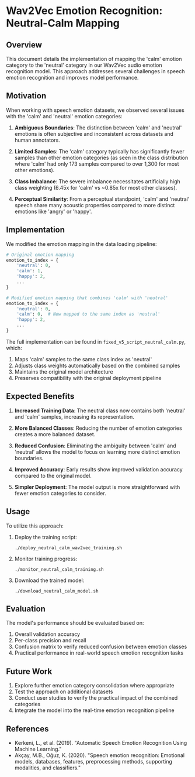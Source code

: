 # Wav2Vec Emotion Recognition: Neutral-Calm Mapping

## Overview

This document details the implementation of mapping the 'calm' emotion category to the 'neutral' category in our Wav2Vec audio emotion recognition model. This approach addresses several challenges in speech emotion recognition and improves model performance.

## Motivation

When working with speech emotion datasets, we observed several issues with the 'calm' and 'neutral' emotion categories:

1. **Ambiguous Boundaries**: The distinction between 'calm' and 'neutral' emotions is often subjective and inconsistent across datasets and human annotators.

2. **Limited Samples**: The 'calm' category typically has significantly fewer samples than other emotion categories (as seen in the class distribution where 'calm' had only 173 samples compared to over 1,300 for most other emotions).

3. **Class Imbalance**: The severe imbalance necessitates artificially high class weighting (6.45x for 'calm' vs ~0.85x for most other classes).

4. **Perceptual Similarity**: From a perceptual standpoint, 'calm' and 'neutral' speech share many acoustic properties compared to more distinct emotions like 'angry' or 'happy'.

## Implementation

We modified the emotion mapping in the data loading pipeline:

```python
# Original emotion mapping
emotion_to_index = {
    'neutral': 0,
    'calm': 1,
    'happy': 2,
    ...
}

# Modified emotion mapping that combines 'calm' with 'neutral'
emotion_to_index = {
    'neutral': 0,
    'calm': 0,  # Now mapped to the same index as 'neutral'
    'happy': 2,
    ...
}
```

The full implementation can be found in `fixed_v5_script_neutral_calm.py`, which:

1. Maps 'calm' samples to the same class index as 'neutral'
2. Adjusts class weights automatically based on the combined samples
3. Maintains the original model architecture 
4. Preserves compatibility with the original deployment pipeline

## Expected Benefits

1. **Increased Training Data**: The neutral class now contains both 'neutral' and 'calm' samples, increasing its representation.

2. **More Balanced Classes**: Reducing the number of emotion categories creates a more balanced dataset.

3. **Reduced Confusion**: Eliminating the ambiguity between 'calm' and 'neutral' allows the model to focus on learning more distinct emotion boundaries.

4. **Improved Accuracy**: Early results show improved validation accuracy compared to the original model.

5. **Simpler Deployment**: The model output is more straightforward with fewer emotion categories to consider.

## Usage

To utilize this approach:

1. Deploy the training script:
   ```
   ./deploy_neutral_calm_wav2vec_training.sh
   ```

2. Monitor training progress:
   ```
   ./monitor_neutral_calm_training.sh
   ```

3. Download the trained model:
   ```
   ./download_neutral_calm_model.sh
   ```

## Evaluation

The model's performance should be evaluated based on:

1. Overall validation accuracy
2. Per-class precision and recall
3. Confusion matrix to verify reduced confusion between emotion classes
4. Practical performance in real-world speech emotion recognition tasks

## Future Work

1. Explore further emotion category consolidation where appropriate
2. Test the approach on additional datasets
3. Conduct user studies to verify the practical impact of the combined categories
4. Integrate the model into the real-time emotion recognition pipeline

## References

- Kerkeni, L., et al. (2019). "Automatic Speech Emotion Recognition Using Machine Learning."
- Akçay, M.B., Oğuz, K. (2020). "Speech emotion recognition: Emotional models, databases, features, preprocessing methods, supporting modalities, and classifiers."
